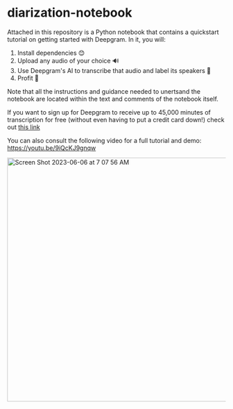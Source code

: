 # diarization-notebook

Attached in this repository is a Python notebook that contains a quickstart tutorial on getting started with Deepgram. In it, you will:
1. Install dependencies 😊
2. Upload any audio of your choice 🔊
3. Use Deepgram's AI to transcribe that audio and label its speakers 🤖
4. Profit 💸

Note that all the instructions and guidance needed to unertsand the notebook are located within the text and comments of the notebook itself.

If you want to sign up for Deepgram to receive up to 45,000 minutes of transcription for free (without even having to put a credit card down!) check out [this link](https://dpgr.am/youtube)

You can also consult the following video for a full tutorial and demo: https://youtu.be/9iQcKJ9gnqw

<img width="562" alt="Screen Shot 2023-06-06 at 7 07 56 AM" src="https://github.com/deepgram-devs/diarization-notebook/assets/57232352/a515d954-0462-4a4b-b3c0-ed9680318cdb">
